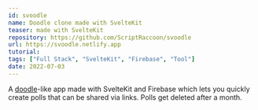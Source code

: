 ```yaml
---
id: svoodle
name: Doodle clone made with SvelteKit
teaser: made with SvelteKit
repository: https://github.com/ScriptRaccoon/svoodle
url: https://svoodle.netlify.app
tutorial:
tags: ["Full Stack", "SvelteKit", "Firebase", "Tool"]
date: 2022-07-03
---
```


A <a href='https://doodle.com' target='_blank'>doodle</a>-like app made with SvelteKit and Firebase which lets you quickly create polls that can be shared via links. Polls get deleted after a month.
